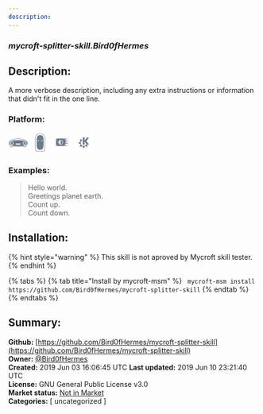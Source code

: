```yaml
---
description: 
---
```


### _mycroft-splitter-skill.Bird0fHermes_  
## Description:  
A more verbose description, including any extra instructions or
information that didn't fit in the one line.  
  
  
### Platform:  
 ![Mark I](../.gitbook/assets/mark-1-icon.png)  ![Mark II](../.gitbook/assets/mark-2-icon.png)  ![Picroft](../.gitbook/assets/picroft-icon.png)  ![plasmoid](../.gitbook/assets/kde.png)   
### Examples:  
> Hello world.  
> Greetings planet earth.  
> Count up.  
> Count down.  
  
## Installation:  
{% hint style="warning" %}
This skill is not aproved by Mycroft skill tester.
{% endhint %}
    
{% tabs %}
{% tab title="Install by mycroft-msm" %}
``` mycroft-msm install https://github.com/Bird0fHermes/mycroft-splitter-skill```
{% endtab %}
  {% endtabs %}
    
## Summary:  
**Github:** [https://github.com/Bird0fHermes/mycroft-splitter-skill](https://github.com/Bird0fHermes/mycroft-splitter-skill)  
**Owner:** [@Bird0fHermes](https://github.com/Bird0fHermes)  
**Created:** 2019 Jun 03 16:06:45 UTC  **Last updated:** 2019 Jun 10 23:21:40 UTC  
**License:** GNU General Public License v3.0  
**Market status:** [Not in Market](https://market.mycroft.ai/skill/)  
**Categories:** [ uncategorized ]   
